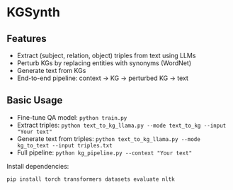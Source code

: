 # KGSynth


## Features
- Extract (subject, relation, object) triples from text using LLMs
- Perturb KGs by replacing entities with synonyms (WordNet)
- Generate text from KGs
- End-to-end pipeline: context → KG → perturbed KG → text

## Basic Usage
- Fine-tune QA model: `python train.py`
- Extract triples: `python text_to_kg_llama.py --mode text_to_kg --input "Your text"`
- Generate text from triples: `python text_to_kg_llama.py --mode kg_to_text --input triples.txt`
- Full pipeline: `python kg_pipeline.py --context "Your text"`


Install dependencies:
```sh
pip install torch transformers datasets evaluate nltk
```
